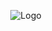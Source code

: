 <div align="center">

![Logo](https://upload.wikimedia.org/wikipedia/commons/b/be/Roland_logo.svg)

</div>
